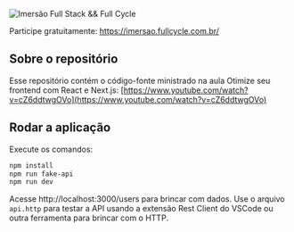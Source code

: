 ![Imersão Full Stack && Full Cycle](https://events-fullcycle.s3.amazonaws.com/events-fullcycle/static/site/img/grupo_4417.png)

Participe gratuitamente: https://imersao.fullcycle.com.br/

## Sobre o repositório
Esse repositório contém o código-fonte ministrado na aula Otimize seu frontend com React e Next.js: [https://www.youtube.com/watch?v=cZ6ddtwgOVo](https://www.youtube.com/watch?v=cZ6ddtwgOVo)

## Rodar a aplicação

Execute os comandos:

```bash
npm install
npm run fake-api
npm run dev
```

Acesse http://localhost:3000/users para brincar com dados.
Use o arquivo `api.http` para testar a API usando a extensão Rest Client do VSCode ou outra ferramenta para brincar com o HTTP.